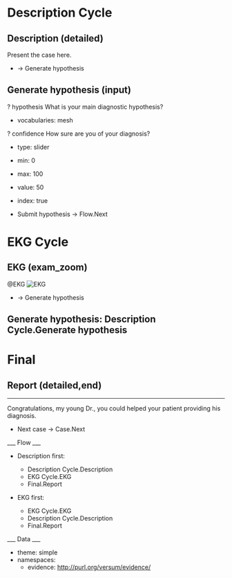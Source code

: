 Description Cycle
=================

Description (detailed)
----------------------

Present the case here.


* -> Generate hypothesis

Generate hypothesis (input)
---------------------------

? hypothesis
  What is your main diagnostic hypothesis?
  * vocabularies: mesh

? confidence
  How sure are you of your diagnosis?
  * type: slider
  * min: 0
  * max: 100
  * value: 50
  * index: true

* Submit hypothesis -> Flow.Next

EKG Cycle
=========

## EKG (exam_zoom)

@EKG
  ![EKG](template/ekg-template.svg)

* -> Generate hypothesis

## Generate hypothesis: Description Cycle.Generate hypothesis

Final
=====

## Report (detailed,end)
------------------------

Congratulations, my young Dr., you could helped your patient providing his diagnosis.

* Next case -> Case.Next

___ Flow ___

* Description first:
  * Description Cycle.Description
  * EKG Cycle.EKG
  * Final.Report

* EKG first:
  * EKG Cycle.EKG
  * Description Cycle.Description
  * Final.Report

___ Data ___

* theme: simple
* namespaces:
  * evidence: http://purl.org/versum/evidence/